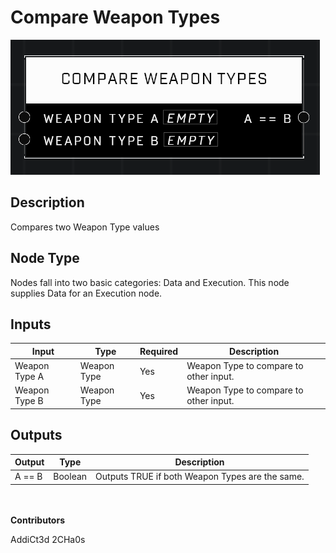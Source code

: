 # Compare Weapon Types
![](../../../.gitbook/assets/compare-weapon-types.png)
## Description
Compares two Weapon Type values

## Node Type
Nodes fall into two basic categories: Data and Execution. This node supplies Data for an Execution node.

## Inputs
| Input | Type | Required | Description |
|------------------|------------------|----------|--------------------------------------------------------------|
| Weapon Type A | Weapon Type | Yes | Weapon Type to compare to other input. |
| Weapon Type B | Weapon Type | Yes | Weapon Type to compare to other input. |

## Outputs
| Output | Type | Description |
|------------------|------------------|--------------------------------------------------------------|
| A == B | Boolean | Outputs TRUE if both Weapon Types are the same. |

\
\
**Contributors**

AddiCt3d 2CHa0s